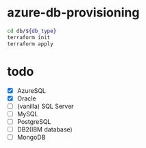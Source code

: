 # azure-db-provisioning

```bash
cd db/${db_type}
terraform init
terraform apply
```

# todo

+ [x] AzureSQL
+ [x] Oracle
+ [ ] (vanilla) SQL Server
+ [ ] MySQL
+ [ ] PostgreSQL
+ [ ] DB2(IBM database)
+ [ ] MongoDB